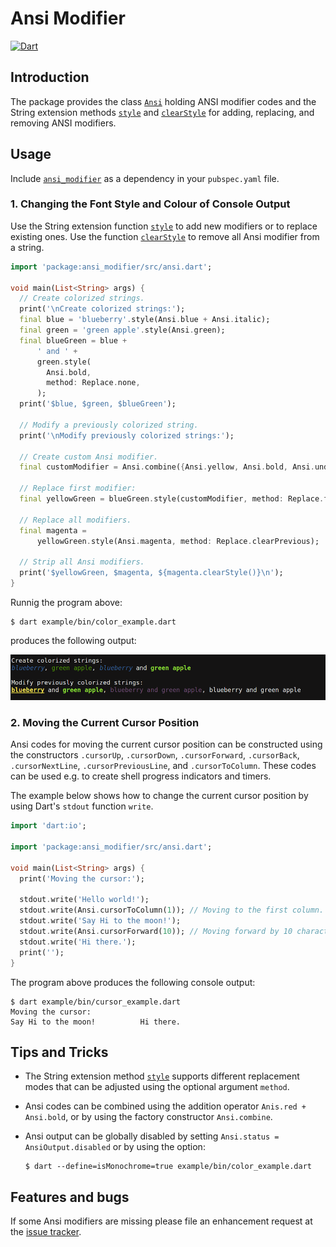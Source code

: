 # Ansi Modifier
[![Dart](https://github.com/simphotonics/ansi_modifier/actions/workflows/dart.yml/badge.svg)](https://github.com/simphotonics/ansi_modifier/actions/workflows/dart.yml)

## Introduction

The package provides the class [`Ansi`][Ansi] holding ANSI modifier codes and
the String extension methods [`style`][style] and [`clearStyle`][clearStyle]
for adding, replacing, and removing ANSI modifiers.

## Usage

Include [`ansi_modifier`][ansi_modifier] as a dependency
 in your `pubspec.yaml` file.


### 1. Changing the Font Style and Colour of Console Output
Use the String extension function [`style`][style] to add new modifiers or
to replace existing ones. Use the function [`clearStyle`][clearStyle] to remove
all Ansi modifier from a string.

```Dart
import 'package:ansi_modifier/src/ansi.dart';

void main(List<String> args) {
  // Create colorized strings.
  print('\nCreate colorized strings:');
  final blue = 'blueberry'.style(Ansi.blue + Ansi.italic);
  final green = 'green apple'.style(Ansi.green);
  final blueGreen = blue +
      ' and ' +
      green.style(
        Ansi.bold,
        method: Replace.none,
      );
  print('$blue, $green, $blueGreen');

  // Modify a previously colorized string.
  print('\nModify previously colorized strings:');

  // Create custom Ansi modifier.
  final customModifier = Ansi.combine({Ansi.yellow, Ansi.bold, Ansi.underline});

  // Replace first modifier:
  final yellowGreen = blueGreen.style(customModifier, method: Replace.first);

  // Replace all modifiers.
  final magenta =
      yellowGreen.style(Ansi.magenta, method: Replace.clearPrevious);

  // Strip all Ansi modifiers.
  print('$yellowGreen, $magenta, ${magenta.clearStyle()}\n');
}
```

Runnig the program above:
```Console
$ dart example/bin/color_example.dart
```
produces the following output:

![Console Output](https://raw.githubusercontent.com/simphotonics/ansi_modifier/main/images/console_output.png)


### 2. Moving the Current Cursor Position

Ansi codes for moving the current cursor position can be constructed using the
constructors `.cursorUp`, `.cursorDown`,
`.cursorForward`,
`.cursorBack`,
`.cursorNextLine`,
`.cursorPreviousLine`, and
`.cursorToColumn`.
These codes can be used e.g. to create shell progress indicators and timers.

The example below shows how to change the current cursor position by
using Dart's `stdout` function `write`.

```Dart
import 'dart:io';

import 'package:ansi_modifier/src/ansi.dart';

void main(List<String> args) {
  print('Moving the cursor:');

  stdout.write('Hello world!');
  stdout.write(Ansi.cursorToColumn(1)); // Moving to the first column.
  stdout.write('Say Hi to the moon!');
  stdout.write(Ansi.cursorForward(10)); // Moving forward by 10 characters.
  stdout.write('Hi there.');
  print('');
}
```
The program above produces the following console output:
```Console
$ dart example/bin/cursor_example.dart
Moving the cursor:
Say Hi to the moon!          Hi there.
```


## Tips and Tricks

* The String extension method [`style`][style] supports different
replacement modes that can be adjusted using the optional argument `method`.

* Ansi codes can be combined using the addition operator `Anis.red + Ansi.bold`,
or by using the factory constructor `Ansi.combine`.

* Ansi output can be globally disabled by setting
`Ansi.status = AnsiOutput.disabled` or by using the option:
  ```Console
  $ dart --define=isMonochrome=true example/bin/color_example.dart

  ```

## Features and bugs

If some Ansi modifiers are missing please file an enhancement request
at the [issue tracker][tracker].

[tracker]: https://github.com/simphotonics/ansi_modifier/issues

[ansi_modifier]: https://pub.dev/packages/ansi_modifier

[Ansi]: https://pub.dev/packages/ansi_modifier/latest/ansi_modifier/Ansi-class.html

[style]: https://pub.dev/documentation/ansi_modifier/latest/ansi_modifier/AnsiModifier/style.html

[clearStyle]: https://pub.dev/documentation/ansi_modifier/latest/ansi_modifier/AnsiModifier/clearStyle.html
